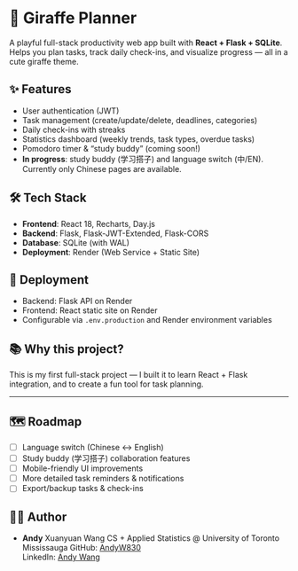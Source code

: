 # 🦒 Giraffe Planner

A playful full-stack productivity web app built with **React + Flask + SQLite**.  
Helps you plan tasks, track daily check-ins, and visualize progress — all in a cute giraffe theme.

## ✨ Features
- User authentication (JWT)
- Task management (create/update/delete, deadlines, categories)
- Daily check-ins with streaks
- Statistics dashboard (weekly trends, task types, overdue tasks)
- Pomodoro timer & “study buddy” (coming soon!)
- **In progress**: study buddy (学习搭子) and language switch (中/EN).  
  Currently only Chinese pages are available.

## 🛠 Tech Stack
- **Frontend**: React 18, Recharts, Day.js  
- **Backend**: Flask, Flask-JWT-Extended, Flask-CORS  
- **Database**: SQLite (with WAL)  
- **Deployment**: Render (Web Service + Static Site)

## 🚀 Deployment
- Backend: Flask API on Render  
- Frontend: React static site on Render  
- Configurable via `.env.production` and Render environment variables

## 📚 Why this project?
This is my first full-stack project — I built it to learn React + Flask integration, and to create a fun tool for task planning.

---

## 🗺️ Roadmap
- [ ] Language switch (Chinese ↔ English)  
- [ ] Study buddy (学习搭子) collaboration features  
- [ ] Mobile-friendly UI improvements  
- [ ] More detailed task reminders & notifications  
- [ ] Export/backup tasks & check-ins  

## 👨‍💻 Author
- **Andy**  Xuanyuan Wang  CS + Applied Statistics @ University of Toronto Mississauga
  GitHub: [AndyW830](https://github.com/AndyW830)  
  LinkedIn: [Andy Wang](www.linkedin.com/in/andy-wang520)

